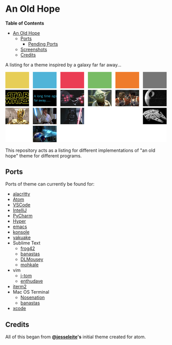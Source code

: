 # An Old Hope

**Table of Contents**

- [An Old Hope](#an-old-hope)
  - [Ports](#ports)
    - [Pending Ports](#pending-ports)
  - [Screenshots](#screenshots)
  - [Credits](#credits)

A listing for a theme inspired by a galaxy far far away...

![palette](./palette.jpg "Color Palette")

This repository acts as a listing for different implementations of "an old hope"
theme for different programs.

## Ports
Ports of theme can currently be found for:

* [alacritty](https://github.com/theherk/an-old-hope-alacritty)
* [Atom](https://github.com/JesseLeite/an-old-hope-syntax-atom)
* [VSCode](https://github.com/dustinsanders/an-old-hope-theme-vscode)
* [IntelliJ](https://github.com/JuanMaRuiz/an-old-hope-syntax-intellij)
* [PyCharm](https://github.com/rpalo/pycharm-old-hope)
* [Hyper](https://github.com/erikmueller/an-old-hype)
* [emacs](https://github.com/mohkale/an-old-hope-emacs)
* [konsole](https://github.com/mohkale/an-old-hope-konsole)
* [yakuake](https://github.com/mohkale/an-old-hope-yakuake)
* Sublime Text
  * [frog42](https://github.com/frog42/an-old-hope-syntax-sublime)
  * [banastas](https://github.com/banastas/an-old-hope-syntax-sublime)
  * [DLMousey](https://github.com/DLMousey/an-old-hope-syntax-sublime)
  * [mohkale](https://github.com/mohkale/an-old-hope-sublime)
* vim
  * [j-tom](https://github.com/j-tom/vim-old-hope)
  * [enthudave](https://github.com/enthudave/star_wars.vim)
* [iterm2](https://gist.github.com/rpalo/f50a45476fe1e1d4f230ecb611e83800)
* Mac OS Terminal
  * [Nosenation](https://github.com/Nosenation/an-old-hope-terminal)
  * [banastas](https://gist.github.com/banastas/42c4685182a45afe8a2dc1ce18a92243)
* [xcode](https://github.com/erikmueller/an-old-hope-xcode)

## Credits
All of this began from **@[jesseleite](https://github.com/jesseleite)'s** initial theme created for atom.
